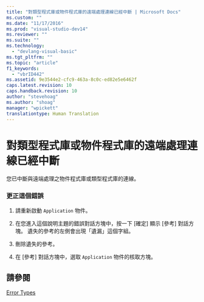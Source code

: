 ```yaml
---
title: "對類型程式庫或物件程式庫的遠端處理連線已經中斷 | Microsoft Docs"
ms.custom: ""
ms.date: "11/17/2016"
ms.prod: "visual-studio-dev14"
ms.reviewer: ""
ms.suite: ""
ms.technology: 
  - "devlang-visual-basic"
ms.tgt_pltfrm: ""
ms.topic: "article"
f1_keywords: 
  - "vbrID442"
ms.assetid: 9e3544e2-cfc9-463a-8c0c-ed82e5e6462f
caps.latest.revision: 10
caps.handback.revision: 10
author: "stevehoag"
ms.author: "shoag"
manager: "wpickett"
translationtype: Human Translation
---
```

# 對類型程式庫或物件程式庫的遠端處理連線已經中斷
您已中斷與遠端處理之物件程式庫或類型程式庫的連線。  
  
### 更正這個錯誤  
  
1.  請重新啟動 `Application` 物件。  
  
2.  在您進入這個說明主題的錯誤對話方塊中，按一下 \[確定\] 顯示 \[參考\] 對話方塊。 遺失的參考的左側會出現「遺漏」這個字組。  
  
3.  刪除遺失的參考。  
  
4.  在 \[參考\] 對話方塊中，選取 `Application` 物件的核取方塊。  
  
## 請參閱  
 [Error Types](../../visual-basic/programming-guide/language-features/error-types.md)